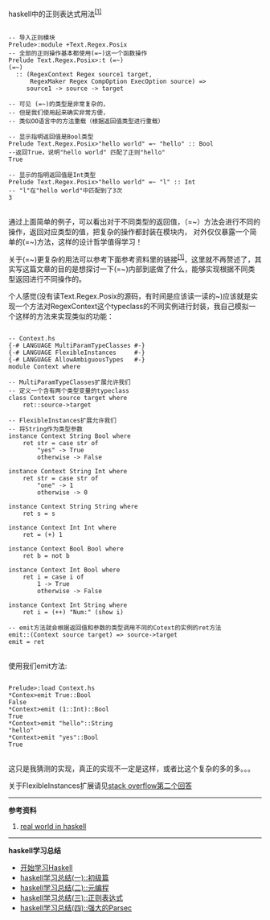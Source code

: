 <!--{layout:default title:haskell学习总结(三)::正则表达式}-->

haskell中的正则表达式用法<sup>[[1]](#reference1)</sup>

<pre class="language-haskell line-numbers">
<code>
-- 导入正则模块
Prelude>:module +Text.Regex.Posix 
-- 全部的正则操作基本都使用(=~)这一个函数操作  
Prelude Text.Regex.Posix>:t (=~) 	
(=~)
  :: (RegexContext Regex source1 target, 
      RegexMaker Regex CompOption ExecOption source) => 
	 source1 -> source -> target

-- 可见 (=~)的类型是非常复杂的， 
-- 但是我们使用起来确实非常方便，
-- 类似OO语言中的方法重载（根据返回值类型进行重载）

-- 显示指明返回值是Bool类型
Prelude Text.Regex.Posix>"hello world" =~ "hello" :: Bool
--返回True，说明"hello world" 匹配了正则"hello"
True

-- 显示的指明返回值是Int类型
Prelude Text.Regex.Posix>"hello world" =~ "l" :: Int
-- "l"在"hello world"中匹配到了3次
3
</code>
</pre>
通过上面简单的例子，可以看出对于不同类型的返回值，（=~）方法会进行不同的操作，返回对应类型的值，把复杂的操作都封装在模块内，
对外仅仅暴露一个简单的(=~)方法，这样的设计哲学值得学习！

关于(=~)更复杂的用法可以参考下面参考资料里的链接<sup>[[1]](#reference1)</sup>，这里就不再赘述了，其实写这篇文章的目的是想探讨一下(=~)内部到底做了什么，能够实现根据不同类型返回进行不同操作的。

个人感觉(没有读Text.Regex.Posix的源码，有时间是应该读一读的~)应该就是实现一个方法对RegexContext这个typeclass的不同实例进行封装，我自己模拟一个这样的方法来实现类似的功能：

<pre class="language-haskell line-numbers">
<code>
-- Context.hs
{-# LANGUAGE MultiParamTypeClasses #-}
{-# LANGUAGE FlexibleInstances     #-}
{-# LANGUAGE AllowAmbiguousTypes   #-}
module Context where

-- MultiParamTypeClasses扩展允许我们
-- 定义一个含有两个类型变量的typeclass
class Context source target where
	ret::source->target

-- FlexibleInstances扩展允许我们
-- 将String作为类型参数
instance Context String Bool where
	ret str = case str of 
		"yes" -> True
		otherwise -> False

instance Context String Int where
	ret str = case str of
		"one" -> 1
		otherwise -> 0

instance Context String String where
	ret s = s

instance Context Int Int where
	ret = (+) 1

instance Context Bool Bool where
	ret b = not b

instance Context Int Bool where
	ret i = case i of
		1 -> True
		otherwise -> False

instance Context Int String where
	ret i = (++) "Num:" (show i)

-- emit方法就会根据返回值和参数的类型调用不同的Cotext的实例的ret方法
emit::(Context source target) => source->target
emit = ret
</code>
</pre>

使用我们emit方法:
<pre class="language-haskell line-numbers">
<code>
Prelude>:load Context.hs
*Contex>emit True::Bool
False
*Context>emit (1::Int)::Bool
True
*Context>emit "hello"::String
"hello"
*Context>emit "yes"::Bool
True
</code>
</pre>

这只是我猜测的实现，真正的实现不一定是这样，或者比这个复杂的多的多。。。

关于FlexibleInstances扩展请见[stack overflow第二个回答](http://stackoverflow.com/questions/15285822/cant-make-string-an-instance-of-a-class-in-haskell/15286372)


------

**参考资料**

<a name="reference1" id="reference1">

1. [real world in haskell](http://book.realworldhaskell.org/read/efficient-file-processing-regular-expressions-and-file-name-matching.html#glob.regex)

------

**haskell学习总结**

* [开始学习Haskell](../2015-06-12/begin_haskell.html)
* [haskell学习总结(一)::初级篇](../2015-07-02/learn_haskell_lession1.html)
* [haskell学习总结(二)::元编程](../2015-08-12/learn_haskell_lession2.html)
* [haskell学习总结(三)::正则表达式](../2015-10-13/learn_haskell_lession3.html)
* [haskell学习总结(四)::强大的Parsec](../2015-10-21/learn_haskell_lession4.html)
